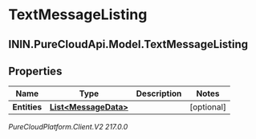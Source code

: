 # TextMessageListing

## ININ.PureCloudApi.Model.TextMessageListing

## Properties

|Name | Type | Description | Notes|
|------------ | ------------- | ------------- | -------------|
| **Entities** | [**List&lt;MessageData&gt;**](MessageData) |  | [optional] |



_PureCloudPlatform.Client.V2 217.0.0_
